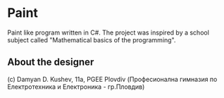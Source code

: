 # Paint
Paint like program written in C#. The project was inspired by a school subject called "Mathematical basics of the programming".

## About the designer
(c) Damyan D. Kushev, 11a, PGEE Plovdiv (Професионална гимназия по Електротехника и Електроника - гр.Пловдив)
